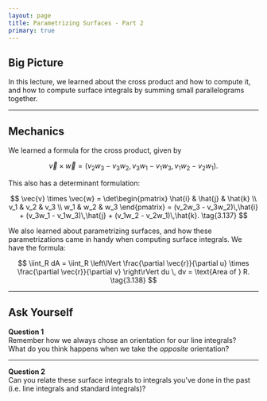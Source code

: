```yaml
---
layout: page
title: Parametrizing Surfaces - Part 2
primary: true
---
```


## Big Picture

In this lecture, we learned about the cross product and how to compute it, and how to compute surface integrals by summing small parallelograms together.

---

## Mechanics

We learned a formula for the cross product, given by  

$$
\vec{v} \times \vec{w} = (v_2 w_3 - v_3w_2, \, v_3 w_1 - v_1 w_3, \, v_1 w_2 - v_2 w_1). \tag{3.136}
$$

This also has a determinant formulation:

$$
\vec{v} \times \vec{w} 
= \det\begin{pmatrix}
\hat{i} & \hat{j} & \hat{k} \\
v_1 & v_2 & v_3 \\
w_1 & w_2 & w_3
\end{pmatrix}
= (v_2w_3 - v_3w_2)\,\hat{i} + (v_3w_1 - v_1w_3)\,\hat{j} + (v_1w_2 - v_2w_1)\,\hat{k}. \tag{3.137}
$$

We also learned about parametrizing surfaces, and how these parametrizations came in handy when computing surface integrals. We have the formula:

$$
\iint_R dA 
= \iint_R \left\lVert \frac{\partial \vec{r}}{\partial u} \times \frac{\partial \vec{r}}{\partial v} \right\rVert du \, dv
= \text{Area of } R. \tag{3.138}
$$

---

## Ask Yourself

**Question 1**  
Remember how we always chose an orientation for our line integrals?  
What do you think happens when we take the *opposite* orientation?

---

**Question 2**  
Can you relate these surface integrals to integrals you've done in the past (i.e. line integrals and standard integrals)?